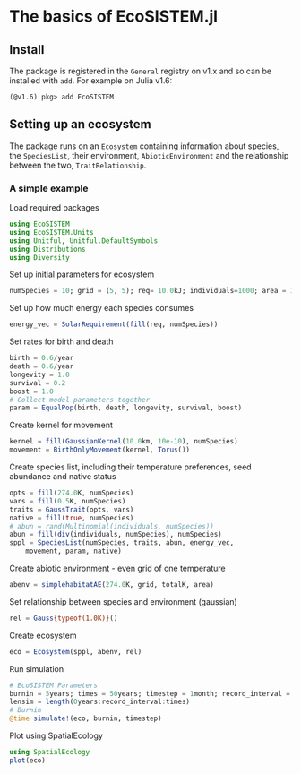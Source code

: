 # The basics of EcoSISTEM.jl

## Install

The package is registered in the `General` registry on v1.x and so can be installed with `add`. For example on Julia v1.6:

```julia-repl
(@v1.6) pkg> add EcoSISTEM
```

## Setting up an ecosystem

The package runs on an `Ecosystem` containing information about species, the `SpeciesList`, their environment, `AbioticEnvironment` and the relationship between the two, `TraitRelationship`.

### A simple example

Load required packages

```julia
using EcoSISTEM
using EcoSISTEM.Units
using Unitful, Unitful.DefaultSymbols
using Distributions
using Diversity
```

Set up initial parameters for ecosystem

```julia
numSpecies = 10; grid = (5, 5); req= 10.0kJ; individuals=1000; area = 1000.0*km^2; totalK = 1.0kJ/km^2
```

Set up how much energy each species consumes

```julia
energy_vec = SolarRequirement(fill(req, numSpecies))
```

Set rates for birth and death

```julia
birth = 0.6/year
death = 0.6/year
longevity = 1.0
survival = 0.2
boost = 1.0
# Collect model parameters together
param = EqualPop(birth, death, longevity, survival, boost)
```

Create kernel for movement

```julia
kernel = fill(GaussianKernel(10.0km, 10e-10), numSpecies)
movement = BirthOnlyMovement(kernel, Torus())
```

Create species list, including their temperature preferences, seed abundance and native status

```julia
opts = fill(274.0K, numSpecies)
vars = fill(0.5K, numSpecies)
traits = GaussTrait(opts, vars)
native = fill(true, numSpecies)
# abun = rand(Multinomial(individuals, numSpecies))
abun = fill(div(individuals, numSpecies), numSpecies)
sppl = SpeciesList(numSpecies, traits, abun, energy_vec,
    movement, param, native)
```

Create abiotic environment - even grid of one temperature

```julia
abenv = simplehabitatAE(274.0K, grid, totalK, area)
```

Set relationship between species and environment (gaussian)

```julia
rel = Gauss{typeof(1.0K)}()
```

Create ecosystem

```julia
eco = Ecosystem(sppl, abenv, rel)
```

Run simulation

```julia
# EcoSISTEM Parameters
burnin = 5years; times = 50years; timestep = 1month; record_interval = 3months; repeats = 1
lensim = length(0years:record_interval:times)
# Burnin
@time simulate!(eco, burnin, timestep)
```

Plot using SpatialEcology

```julia
using SpatialEcology
plot(eco)
```

